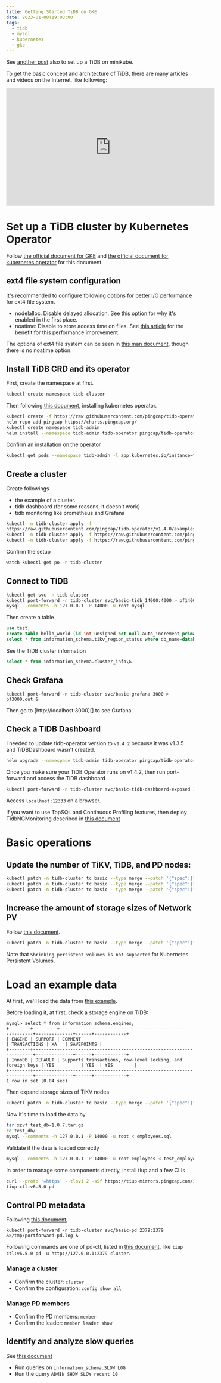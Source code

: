 ```yaml
---
title: Getting Started TiDB on GKE
date: 2023-01-08T19:00:00
tags:
  - tidb
  - mysql
  - kubernetes
  - gke
---
```



See [another post](/2022/05/01/getting-started-with-tidb-by-kubernetes-operator/) also to set up a TiDB on minikube.

To get the basic concept and architecture of TiDB, there are many articles and videos on the Internet, like following:

<iframe width="560" height="315" src="https://www.youtube.com/embed/_0rGOo8fNbQ" title="YouTube video player" frameborder="0" allow="accelerometer; autoplay; clipboard-write; encrypted-media; gyroscope; picture-in-picture; web-share" allowfullscreen></iframe>


# Set up a TiDB cluster by Kubernetes Operator
Follow [the official document for GKE](https://docs.pingcap.com/tidb-in-kubernetes/stable/deploy-on-gcp-gke) and [the official document for kubernetes operator](https://docs.pingcap.com/tidb-in-kubernetes/stable/get-started#step-2-deploy-tidb-operator) for this document.


## ext4 file system configuration

It's recommended to configure following options for better I/O performance for ext4 file system.

- nodelalloc: Disable delayed allocation. See [this option](https://www.phoronix.com/news/EXT4-No-Delalloc-Perf-Fix) for why it's enabled in the first place.
- noatime: Disable to store access time on files. See [this article](https://opensource.com/article/20/6/linux-noatime) for the benefit for this performance improvement.

The options of ext4 file system can be seen in [this man document](https://www.kernel.org/doc/Documentation/filesystems/ext4.txt), though there is no noatime option.


## Install TiDB CRD and its operator

First, create the namespace at first.
```bash
kubectl create namespace tidb-cluster
```

Then following [this document](https://docs.pingcap.com/tidb-in-kubernetes/stable/get-started#step-2-deploy-tidb-operator), installing kubernetes operator.

```bash
kubectl create -f https://raw.githubusercontent.com/pingcap/tidb-operator/v1.4.0/manifests/crd.yaml
helm repo add pingcap https://charts.pingcap.org/
kubectl create namespace tidb-admin
helm install --namespace tidb-admin tidb-operator pingcap/tidb-operator --version v1.4.0
```

Confirm an installation on the operator
```bash
kubectl get pods --namespace tidb-admin -l app.kubernetes.io/instance=tidb-operator
```

## Create a cluster

Create followings
- the example of a cluster.
- tidb dashboard (for some reasons, it doesn't work)
- tidb monitoring like prometheus and Grafana

```bash
kubectl -n tidb-cluster apply -f
https://raw.githubusercontent.com/pingcap/tidb-operator/v1.4.0/examples/basic/tidb-cluster
kubectl -n tidb-cluster apply -f https://raw.githubusercontent.com/pingcap/tidb-operator/v1.4.0/examples/basic/tidb-dashboard.yaml
kubectl -n tidb-cluster apply -f https://raw.githubusercontent.com/pingcap/tidb-operator/v1.4.0/examples/basic/tidb-monitor.yaml
```

Confirm the setup
```bash
watch kubectl get po -n tidb-cluster
```

## Connect to TiDB

```bash
kubectl get svc -n tidb-cluster
kubectl port-forward -n tidb-cluster svc/basic-tidb 14000:4000 > pf14000.out &
mysql --comments -h 127.0.0.1 -P 14000 -u root mysql
```

Then create a table
```sql
use test;
create table hello_world (id int unsigned not null auto_increment primary key, v varchar(32));
select * from information_schema.tikv_region_status where db_name=database() and table_name='hello_world'\G
```

See the TiDB cluster information
```sql
select * from information_schema.cluster_info\G
```

## Check Grafana

```
kubectl port-forward -n tidb-cluster svc/basic-grafana 3000 > pf3000.out &
```

Then go to [http://localhost:3000][] to see Grafana.

## Check a TiDB Dashboard

I needed to update tidb-operator version to `v1.4.2` because it was v1.3.5 and TiDBDashboard wasn't created.

```bash
helm upgrade --namespace tidb-admin tidb-operator pingcap/tidb-operator --version v1.4.2 --set operatorImage='pingcap/tidb-operator:v1.4.2'
```

Once you make sure your TiDB Operator runs on v1.4.2, then run port-forward and access the TiDB dashboard

```bash
kubectl port-forward -n tidb-cluster svc/basic-tidb-dashboard-exposed 12333 > pf12333.out &
```

Access `localhost:12333` on a browser.

If you want to use TopSQL and Continuous Profiling features, then deploy TidbNGMonitoring described in [this document](https://docs.pingcap.com/tidb-in-kubernetes/stable/access-dashboard#enable-continuous-profiling)

# Basic operations

## Update the number of TiKV, TiDB, and PD nodes:

```bash
kubectl patch -n tidb-cluster tc basic --type merge --patch '{"spec":{"tikv":{"replicas":3}}}'
kubectl patch -n tidb-cluster tc basic --type merge --patch '{"spec":{"tidb":{"replicas":2}}}'
kubectl patch -n tidb-cluster tc basic --type merge --patch '{"spec":{"pd":{"replicas":2}}}'
```

## Increase the amount of storage sizes of Network PV

Follow [this document](https://docs.pingcap.com/tidb-in-kubernetes/stable/configure-storage-class#network-pv-configuration).

```bash
kubectl patch -n tidb-cluster tc basic --type merge --patch '{"spec":{"tikv":{"requests":{"storage":"100Gi"}}}}'
```

Note that `Shrinking persistent volumes is not supported` for Kubernetes Persistent Volumes.


# Load an example data

At first, we'll load the data from [this example](https://dev.mysql.com/doc/employee/en/).

Before loading it, at first, check a storage engine on TiDB:
```
mysql> select * from information_schema.engines;
+--------+---------+------------------------------------------------------------+--------------+------+------------+
| ENGINE | SUPPORT | COMMENT                                                    | TRANSACTIONS | XA   | SAVEPOINTS |
+--------+---------+------------------------------------------------------------+--------------+------+------------+
| InnoDB | DEFAULT | Supports transactions, row-level locking, and foreign keys | YES          | YES  | YES        |
+--------+---------+------------------------------------------------------------+--------------+------+------------+
1 row in set (0.04 sec)
```

Then expand storage sizes of TiKV nodes

```bash
kubectl patch -n tidb-cluster tc basic --type merge --patch '{"spec":{"tikv":{"requests":{"storage":"100Gi"}}}}'
```

Now it's time to load the data by

```bash
tar xzvf test_db-1.0.7.tar.gz
cd test_db/
mysql --comments -h 127.0.0.1 -P 14000 -u root < employees.sql
```

Validate if the data is loaded correctly

```bash
mysql --comments -h 127.0.0.1 -P 14000 -u root employees < test_employees_md5.sql
```

In order to manage some components directly, install tiup and a few CLIs

```bash
curl --proto '=https' --tlsv1.2 -sSf https://tiup-mirrors.pingcap.com/install.sh | sh
tiup ctl:v6.5.0 pd
```

## Control PD metadata

Following [this document](https://docs.pingcap.com/tidb-in-kubernetes/stable/tidb-toolkit#use-pd-control-on-kubernetes),

```shell
kubectl port-forward -n tidb-cluster svc/basic-pd 2379:2379 &>/tmp/portforward-pd.log &
```

Following commands are one of pd-ctl, listed in [this document](https://docs.pingcap.com/tidb/dev/pd-control), like `tiup ctl:v6.5.0 pd -u http://127.0.0.1:2379 cluster`.

### Manage a cluster

* Confirm the cluster: `cluster`
* Confirm the configuration: `config show all`

### Manage PD members

* Confirm the PD members: `member`
* Confirm the leader: `member leader show`


## Identify and analyze slow queries

See [this document](https://docs.pingcap.com/tidb/stable/identify-slow-queries#identify-slow-queries)

* Run queries on `information_schema.SLOW LOG`
* Run the query `ADMIN SHOW SLOW recent 10`
